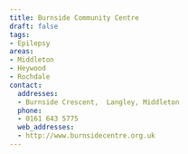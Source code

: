 ```yaml
---
title: Burnside Community Centre
draft: false
tags:
- Epilepsy
areas:
- Middleton
- Heywood
- Rochdale
contact:
  addresses:
  - Burnside Crescent,  Langley, Middleton
  phone:
  - 0161 643 5775
  web_addresses:
  - http://www.burnsidecentre.org.uk
---
```


